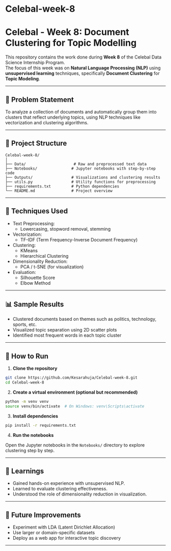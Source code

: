 # Celebal-week-8
# Celebal - Week 8: Document Clustering for Topic Modelling

This repository contains the work done during **Week 8** of the Celebal Data Science Internship Program.  
The focus of this week was on **Natural Language Processing (NLP)** using **unsupervised learning** techniques, specifically **Document Clustering** for **Topic Modeling**.

---

## 🧠 Problem Statement

To analyze a collection of documents and automatically group them into clusters that reflect underlying topics, using NLP techniques like vectorization and clustering algorithms.

---

## 📂 Project Structure

```
Celebal-week-8/
│
├── Data/                     # Raw and preprocessed text data
├── Notebooks/               # Jupyter notebooks with step-by-step code
├── Outputs/                 # Visualizations and clustering results
├── utils.py                 # Utility functions for preprocessing
├── requirements.txt         # Python dependencies
└── README.md                # Project overview
```

---

## 🧪 Techniques Used

- Text Preprocessing:
  - Lowercasing, stopword removal, stemming
- Vectorization:
  - TF-IDF (Term Frequency-Inverse Document Frequency)
- Clustering:
  - KMeans
  - Hierarchical Clustering
- Dimensionality Reduction:
  - PCA / t-SNE (for visualization)
- Evaluation:
  - Silhouette Score
  - Elbow Method

---

## 📊 Sample Results

- Clustered documents based on themes such as politics, technology, sports, etc.
- Visualized topic separation using 2D scatter plots
- Identified most frequent words in each topic cluster

---

## 🚀 How to Run

1. **Clone the repository**

```bash
git clone https://github.com/Kesarahuja/Celebal-week-8.git
cd Celebal-week-8
```

2. **Create a virtual environment (optional but recommended)**

```bash
python -m venv venv
source venv/bin/activate  # On Windows: venv\Scripts\activate
```

3. **Install dependencies**

```bash
pip install -r requirements.txt
```

4. **Run the notebooks**

Open the Jupyter notebooks in the `Notebooks/` directory to explore clustering step by step.

---

## 🧠 Learnings

- Gained hands-on experience with unsupervised NLP.
- Learned to evaluate clustering effectiveness.
- Understood the role of dimensionality reduction in visualization.

---

## 📌 Future Improvements

- Experiment with LDA (Latent Dirichlet Allocation)
- Use larger or domain-specific datasets
- Deploy as a web app for interactive topic discovery

---
